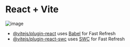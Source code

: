 # React + Vite

![image](https://github.com/crims122/testing-app/assets/106180319/34731b88-e331-4282-87e5-3f06cffaa732)


- [@vitejs/plugin-react](https://github.com/vitejs/vite-plugin-react/blob/main/packages/plugin-react/README.md) uses [Babel](https://babeljs.io/) for Fast Refresh
- [@vitejs/plugin-react-swc](https://github.com/vitejs/vite-plugin-react-swc) uses [SWC](https://swc.rs/) for Fast Refresh
